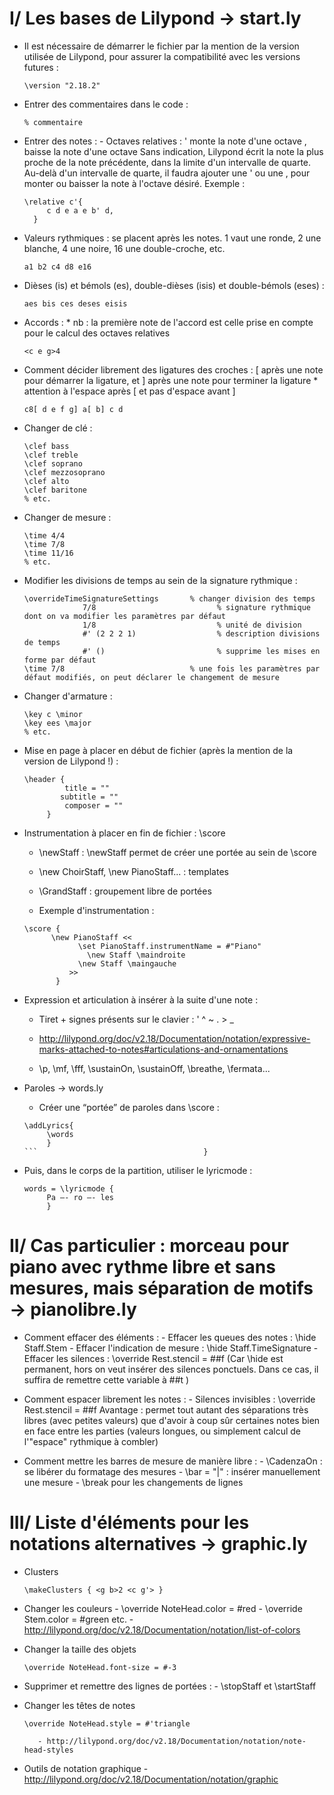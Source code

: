 # I/ Les bases de Lilypond   →   start.ly

- Il est nécessaire de démarrer le fichier par la mention de la version utilisée de Lilypond, pour assurer la compatibilité avec les versions futures :

   ``` 
   \version "2.18.2"
   ```

- Entrer des commentaires dans le code : 

   ```
   % commentaire
   ```

- Entrer des notes :
        - Octaves relatives : 
                          ' monte la note d'une octave
                          , baisse la note d'une octave
                          Sans indication, Lilypond écrit la note la plus proche de la note précédente, dans la limite d'un intervalle de quarte. Au-delà d'un intervalle de quarte, il faudra ajouter une ' ou une , pour monter ou baisser la note à l'octave désiré.
                          Exemple :

   ```  
   \relative c'{
        c d e a e b' d,                           
     }
   ```

- Valeurs rythmiques : se placent après les notes. 1 vaut une ronde, 2 une blanche, 4 une noire, 16 une double-croche, etc.

   ``` 
   a1 b2 c4 d8 e16
   ```

- Dièses (is) et bémols (es), double-dièses (isis) et double-bémols (eses) :

   ``` 
   aes bis ces deses eisis
   ```

- Accords : 
		* nb : la première note de l'accord est celle prise en compte pour le calcul des octaves relatives

   ```
   <c e g>4
   ```

- Comment décider librement des ligatures des croches : [ après une note pour démarrer la ligature, et ] après une note pour terminer la ligature
                   * attention à l'espace après [ et pas d'espace avant ]
   ```
   c8[ d e f g] a[ b] c d 
   ```

- Changer de clé :
   ``` 
  \clef bass
  \clef treble
  \clef soprano
  \clef mezzosoprano
  \clef alto
  \clef baritone
  % etc.
  ```

 - Changer de mesure : 
   ```
   \time 4/4
   \time 7/8
   \time 11/16
   % etc.
   ```

- Modifier les divisions de temps au sein de la signature rythmique :

   ```
   \overrideTimeSignatureSettings       % changer division des temps
    			7/8                           % signature rythmique dont on va modifier les paramètres par défaut
    			1/8                           % unité de division
    			#' (2 2 2 1)                  % description divisions de temps
    			#' ()                         % supprime les mises en forme par défaut
   \time 7/8                            % une fois les paramètres par défaut modifiés, on peut déclarer le changement de mesure
   ```

- Changer d'armature :
   ```
   \key c \minor
   \key ees \major
   % etc.
   ```


- Mise en page à placer en début de fichier (après la mention de la version de Lilypond !) :
   ```
   \header {
	        title = ""
	       subtitle = ""
	        composer = ""
    	}
   ```

- Instrumentation à placer en fin de fichier : \score

     - \newStaff : \newStaff permet de créer une portée au sein de \score
     - \new ChoirStaff, \new PianoStaff... : templates
     - \GrandStaff : groupement libre de portées

     - Exemple d'instrumentation : 

   ```
   \score {
         \new PianoStaff <<
    	       \set PianoStaff.instrumentName = #"Piano"                                            
    		     \new Staff \maindroite
    	       \new Staff \maingauche
             >>
          }
   ```
 

- Expression et articulation à insérer à la suite d'une note :

     - Tiret + signes présents sur le clavier : ' ^ ~ . > _ 

     - http://lilypond.org/doc/v2.18/Documentation/notation/expressive-marks-attached-to-notes#articulations-and-ornamentations

     - \p, \mf, \fff, \sustainOn, \sustainOff, \breathe, \fermata...


- Paroles →  words.ly
     - Créer une “portée” de paroles dans \score : 

   ```
   \addLyrics{ 
        \words
        }
   ```                                     }
   
- Puis, dans le corps de la partition, utiliser le lyricmode : 
   ```
   words = \lyricmode {
        Pa –- ro –- les
        }
   ```
      


# II/ Cas particulier : morceau pour piano avec rythme libre et sans mesures, mais séparation de motifs →  pianolibre.ly

- Comment effacer des éléments :
        - Effacer les queues des notes : \hide Staff.Stem
        - Effacer l'indication de mesure : \hide Staff.TimeSignature
        - Effacer les silences : \override Rest.stencil = ##f                                             		(Car \hide est permanent, hors on veut insérer des silences ponctuels. Dans ce cas, il suffira de remettre cette variable à ##t )

- Comment espacer librement les notes :
        - Silences invisibles : \override Rest.stencil = ##f
		Avantage : permet tout autant des séparations très libres (avec petites valeurs) que d'avoir à coup sûr certaines notes bien en face entre les parties (valeurs longues, ou simplement calcul de l'"espace" rythmique à combler)

- Comment mettre les barres de mesure de manière libre :
        - \CadenzaOn : se libérer du formatage des mesures
        - \bar = "|" : insérer manuellement une mesure
        - \break pour les changements de lignes




# III/ Liste d'éléments pour les notations alternatives →  graphic.ly

- Clusters
   ```
   \makeClusters { <g b>2 <c g'> }
   ```

- Changer les couleurs
         - \override NoteHead.color = #red
         - \override Stem.color = #green
         etc.
         - http://lilypond.org/doc/v2.18/Documentation/notation/list-of-colors

- Changer la taille des objets
   ```
   \override NoteHead.font-size = #-3
   ```

- Supprimer et remettre des lignes de portées :
         - \stopStaff et \startStaff

- Changer les têtes de notes
   ```
   \override NoteHead.style = #'triangle
   ```
         - http://lilypond.org/doc/v2.18/Documentation/notation/note-head-styles

- Outils de notation graphique
         - http://lilypond.org/doc/v2.18/Documentation/notation/graphic
